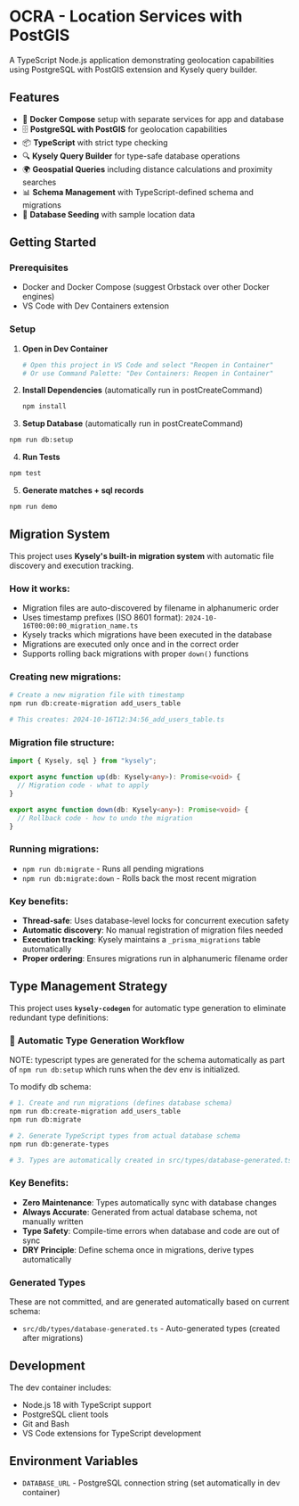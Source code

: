 # OCRA - Location Services with PostGIS

A TypeScript Node.js application demonstrating geolocation capabilities using PostgreSQL with PostGIS extension and Kysely query builder.

## Features

- 🐳 **Docker Compose** setup with separate services for app and database
- 🗄️ **PostgreSQL with PostGIS** for geolocation capabilities
- 📦 **TypeScript** with strict type checking
- 🔍 **Kysely Query Builder** for type-safe database operations
- 🌍 **Geospatial Queries** including distance calculations and proximity searches
- 📊 **Schema Management** with TypeScript-defined schema and migrations
- 🌱 **Database Seeding** with sample location data

## Getting Started

### Prerequisites

- Docker and Docker Compose (suggest Orbstack over other Docker engines)
- VS Code with Dev Containers extension

### Setup

1. **Open in Dev Container**

   ```bash
   # Open this project in VS Code and select "Reopen in Container"
   # Or use Command Palette: "Dev Containers: Reopen in Container"
   ```

2. **Install Dependencies** (automatically run in postCreateCommand)

   ```bash
   npm install
   ```

3. **Setup Database** (automatically run in postCreateCommand)

```bash
npm run db:setup
```

4. **Run Tests**

```bash
npm test
```

5. **Generate matches + sql records**

```bash
npm run demo
```

## Migration System

This project uses **Kysely's built-in migration system** with automatic file discovery and execution tracking.

### How it works:

- Migration files are auto-discovered by filename in alphanumeric order
- Uses timestamp prefixes (ISO 8601 format): `2024-10-16T00:00:00_migration_name.ts`
- Kysely tracks which migrations have been executed in the database
- Migrations are executed only once and in the correct order
- Supports rolling back migrations with proper `down()` functions

### Creating new migrations:

```bash
# Create a new migration file with timestamp
npm run db:create-migration add_users_table

# This creates: 2024-10-16T12:34:56_add_users_table.ts
```

### Migration file structure:

```typescript
import { Kysely, sql } from "kysely";

export async function up(db: Kysely<any>): Promise<void> {
  // Migration code - what to apply
}

export async function down(db: Kysely<any>): Promise<void> {
  // Rollback code - how to undo the migration
}
```

### Running migrations:

- `npm run db:migrate` - Runs all pending migrations
- `npm run db:migrate:down` - Rolls back the most recent migration

### Key benefits:

- **Thread-safe**: Uses database-level locks for concurrent execution safety
- **Automatic discovery**: No manual registration of migration files needed
- **Execution tracking**: Kysely maintains a `_prisma_migrations` table automatically
- **Proper ordering**: Ensures migrations run in alphanumeric filename order

## Type Management Strategy

This project uses **`kysely-codegen`** for automatic type generation to eliminate redundant type definitions:

### 🔄 **Automatic Type Generation Workflow**

NOTE: typescript types are generated for the schema automatically as part of `npm run db:setup` which runs when the dev env is initialized.

To modify db schema:

```bash
# 1. Create and run migrations (defines database schema)
npm run db:create-migration add_users_table
npm run db:migrate

# 2. Generate TypeScript types from actual database schema
npm run db:generate-types

# 3. Types are automatically created in src/types/database-generated.ts
```

### Key Benefits:

- **Zero Maintenance**: Types automatically sync with database changes
- **Always Accurate**: Generated from actual database schema, not manually written
- **Type Safety**: Compile-time errors when database and code are out of sync
- **DRY Principle**: Define schema once in migrations, derive types automatically

### Generated Types

These are not committed, and are generated automatically based on current schema:

- `src/db/types/database-generated.ts` - Auto-generated types (created after migrations)

## Development

The dev container includes:

- Node.js 18 with TypeScript support
- PostgreSQL client tools
- Git and Bash
- VS Code extensions for TypeScript development

## Environment Variables

- `DATABASE_URL` - PostgreSQL connection string (set automatically in dev container)
